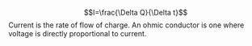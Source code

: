 $$I=\frac{\Delta Q}{\Delta t}$$Current is the rate of flow of charge.
An ohmic conductor is one where voltage is directly proportional to current.